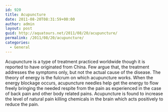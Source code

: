 ```yaml
---
id: 920
title: Acupuncture
date: 2011-08-20T08:31:59+00:00
author: admin
layout: post
guid: http://aquatours.net/2011/08/20/acupuncture/
permalink: /2011/08/20/acupuncture/
categories:
  - General
---
```

Acupuncture is a type of treatment practiced worldwide though it is reported to have originated from China. Few argue that, the treatment addresses the symptoms only, but not the actual cause of the disease. The theory of energy is the fulcrum on which acupuncture works. When the energy blockage occurs, acupuncture needles help get the energy to flow freely bringing the needed respite from the pain as experienced in the case of back pain and other body related pains. Acupuncture is found to increase the level of natural pain killing chemicals in the brain which acts positively to reduce the pain.